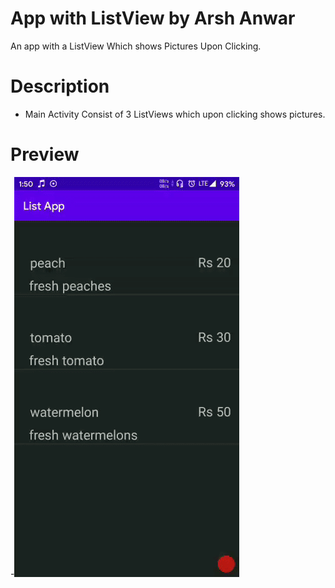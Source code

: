 # App with ListView  by Arsh Anwar
An app with a ListView Which shows Pictures Upon Clicking.
 # Description
 - Main Activity Consist of 3 ListViews which upon clicking shows pictures.
 # Preview
 -![Preview](https://github.com/arshanwar/ListView-App/blob/master/preview.gif)
